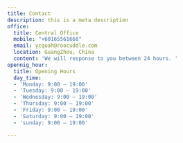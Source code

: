 ```yaml
---
title: Contact
description: this is a meta description
office:
  title: Central Office
  mobile: "+60165561668"
  email: ycquah@roocuddle.com
  location: GuangZhou, China
  content: 'We will response to you between 24 hours. '
opennig_hour:
  title: Opening Hours
  day_time:
  - 'Monday: 9:00 – 19:00'
  - 'Tuesday: 9:00 – 19:00'
  - 'Wednesday: 9:00 – 19:00'
  - 'Thursday: 9:00 – 19:00'
  - 'Friday: 9:00 – 19:00'
  - 'Saturday: 9:00 – 19:00'
  - 'sunday: 9:00 – 19:00'

---
```

